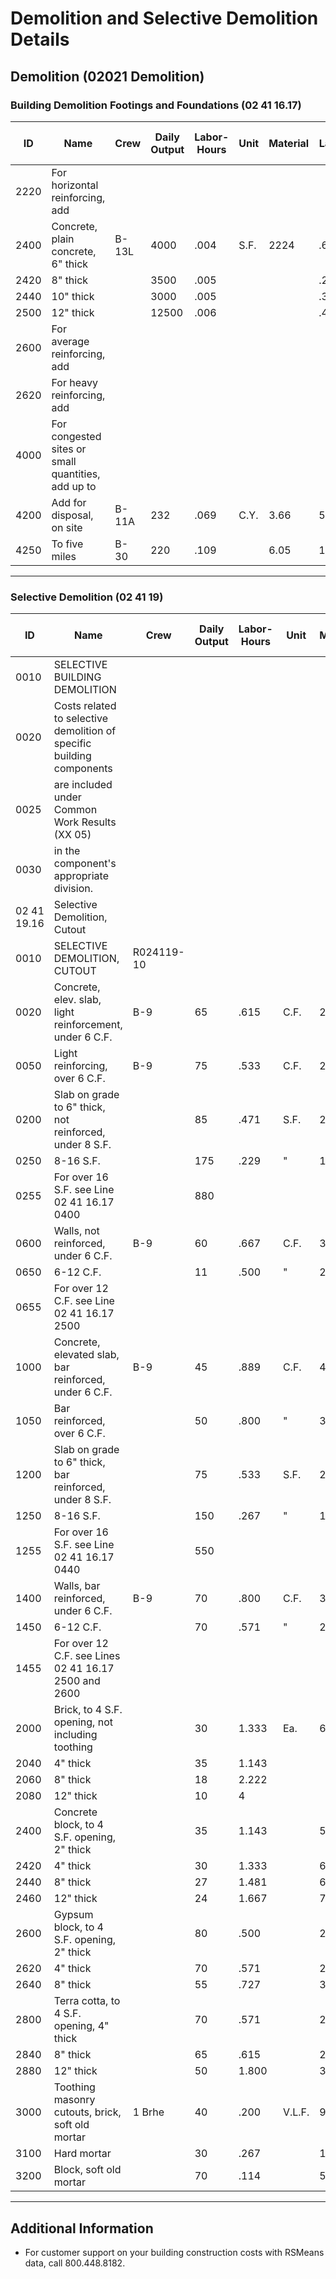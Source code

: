 # Demolition and Selective Demolition Details

## Demolition (02021 Demolition)

### Building Demolition Footings and Foundations (02 41 16.17)

| ID   | Name                                              | Crew | Daily Output | Labor-Hours | Unit | Material | Labor | Equipment | Total | Total Incl O&P |
|-------|---------------------------------------------------|-------|--------------|-------------|-------|----------|--------|-----------|--------|----------------|
| 2220  | For horizontal reinforcing, add                   |       |              |             |       |          |        |           |        |                |
| 2400  | Concrete, plain concrete, 6" thick               | B-13L | 4000         | .004        | S.F.  | 2224     | .65    | .90       | 1.09   |                |
| 2420  | 8" thick                                         |       | 3500         | .005        |       |          | .29    | .74       | 1.03   | 1.24           |
| 2440  | 10" thick                                        |       | 3000         | .005        |       |          | .34    | .86       | 1.20   | 1.45           |
| 2500  | 12" thick                                        |       | 12500        | .006        |       |          | .41    | 1.04      | 1.45   | 1.74           |
| 2600  | For average reinforcing, add                       |       |              |             |       |          |        |           |        |                |
| 2620  | For heavy reinforcing, add                         |       |              |             |       |          |        |           |        |                |
| 4000  | For congested sites or small quantities, add up to |     |              |             |       |          |        |           |        |                |
| 4200  | Add for disposal, on site                          | B-11A | 232          | .069        | C.Y.  | 3.66     | 5.80   | 9.46      | 11.85  |                |
| 4250  | To five miles                                    | B-30  | 220          | .109        |       | 6.05     | 11.45  | 17.50     | 21.50  |                |

---

### Selective Demolition (02 41 19)

| ID     | Name                                              | Crew | Daily Output | Labor-Hours | Unit | Material | Labor | Equipment | Total | Total Incl O&P |
|---------|---------------------------------------------------|-------|--------------|-------------|-------|----------|--------|-----------|--------|----------------|
| 0010    | SELECTIVE BUILDING DEMOLITION                     |       |              |             |       |          |        |           |        |                |
| 0020    | Costs related to selective demolition of specific building components | | | | | | | | | |
| 0025    | are included under Common Work Results (XX 05)  |       |              |             |       |          |        |           |        |                |
| 0030    | in the component's appropriate division.          |       |              |             |       |          |        |           |        |                |
| 02 41 19.16 | Selective Demolition, Cutout                   |       |              |             |       |          |        |           |        |                |
| 0010    | SELECTIVE DEMOLITION, CUTOUT                      | R024119-10 | | | | | | | | |
| 0020    | Concrete, elev. slab, light reinforcement, under 6 C.F. | B-9 | 65 | .615 | C.F. | 28.50 | 5.10 | 33.60 | 47.50 | |
| 0050    | Light reinforcing, over 6 C.F.                     | B-9 | 75 | .533 | C.F. | 24.50 | 4.43 | 28.93 | 41.50 | |
| 0200    | Slab on grade to 6" thick, not reinforced, under 8 S.F. | | 85 | .471 | S.F. | 21.50 | 3.91 | 25.41 | 36.50 | |
| 0250    | 8-16 S.F.                                        | | 175 | .229 | " | 10.50 | 1.90 | 12.40 | 17.75 | |
| 0255    | For over 16 S.F. see Line 02 41 16.17 0400       | | 880 | | | | | | | |
| 0600    | Walls, not reinforced, under 6 C.F.               | B-9 | 60 | .667 | C.F. | 30.50 | 5.55 | 36.05 | 51.50 | |
| 0650    | 6-12 C.F.                                        | | 11 | .500 | " | 23 | 4.15 | 27.15 | 39 | |
| 0655    | For over 12 C.F. see Line 02 41 16.17 2500       | | | | | | | | | |
| 1000    | Concrete, elevated slab, bar reinforced, under 6 C.F. | B-9 | 45 | .889 | C.F. | 41 | 7.40 | 48.40 | 69 | |
| 1050    | Bar reinforced, over 6 C.F.                        | | 50 | .800 | " | 37 | 6.65 | 43.65 | 62.50 | |
| 1200    | Slab on grade to 6" thick, bar reinforced, under 8 S.F. | | 75 | .533 | S.F. | 24.50 | 4.43 | 28.93 | 41.50 | |
| 1250    | 8-16 S.F.                                        | | 150 | .267 | " | 12.25 | 2.21 | 14.46 | 20.50 | |
| 1255    | For over 16 S.F. see Line 02 41 16.17 0440       | | 550 | | | | | | | |
| 1400    | Walls, bar reinforced, under 6 C.F.               | B-9 | 70 | .800 | C.F. | 37 | 6.65 | 43.65 | 62.50 | |
| 1450    | 6-12 C.F.                                        | | 70 | .571 | " | 26.50 | 4.74 | 31.24 | 44 | |
| 1455    | For over 12 C.F. see Lines 02 41 16.17 2500 and 2600 | | | | | | | | | |
| 2000    | Brick, to 4 S.F. opening, not including toothing | | 30 | 1.333 | Ea. | 61.50 | 11.05 | 72.55 | 104 | |
| 2040    | 4" thick                                         | | 35 | 1.143 | | | | | | |
| 2060    | 8" thick                                         | | 18 | 2.222 | | | | | | |
| 2080    | 12" thick                                        | | 10 | 4 | | | | | | |
| 2400    | Concrete block, to 4 S.F. opening, 2" thick     | | 35 | 1.143 | | 52.50 | 9.50 | 62 | 89 | |
| 2420    | 4" thick                                         | | 30 | 1.333 | | 61.50 | 11.05 | 72.55 | 104 | |
| 2440    | 8" thick                                         | | 27 | 1.481 | | 68 | 12.30 | 80.30 | 115 | |
| 2460    | 12" thick                                        | | 24 | 1.667 | | 76.50 | 13.85 | 90.35 | 129 | |
| 2600    | Gypsum block, to 4 S.F. opening, 2" thick       | | 80 | .500 | | 23 | 4.15 | 27.15 | 39 | |
| 2620    | 4" thick                                         | | 70 | .571 | | 26.50 | 4.74 | 31.24 | 44 | |
| 2640    | 8" thick                                         | | 55 | .727 | | 33.50 | 6.05 | 39.55 | 56.50 | |
| 2800    | Terra cotta, to 4 S.F. opening, 4" thick          | | 70 | .571 | | 26.50 | 4.74 | 31.24 | 44 | |
| 2840    | 8" thick                                         | | 65 | .615 | | 28.50 | 5.10 | 33.60 | 47.50 | |
| 2880    | 12" thick                                        | | 50 | 1.800 | | 37 | 6.65 | 43.65 | 62.50 | |
| 3000    | Toothing masonry cutouts, brick, soft old mortar | 1 Brhe | 40 | .200 | V.L.F. | 9 | | | | |
| 3100    | Hard mortar                                      | | 30 | .267 | | 12 | | | | |
| 3200    | Block, soft old mortar                           | | 70 | .114 | | 5.15 | | | | |

---

## Additional Information
- For customer support on your building construction costs with RSMeans data, call 800.448.8182.
